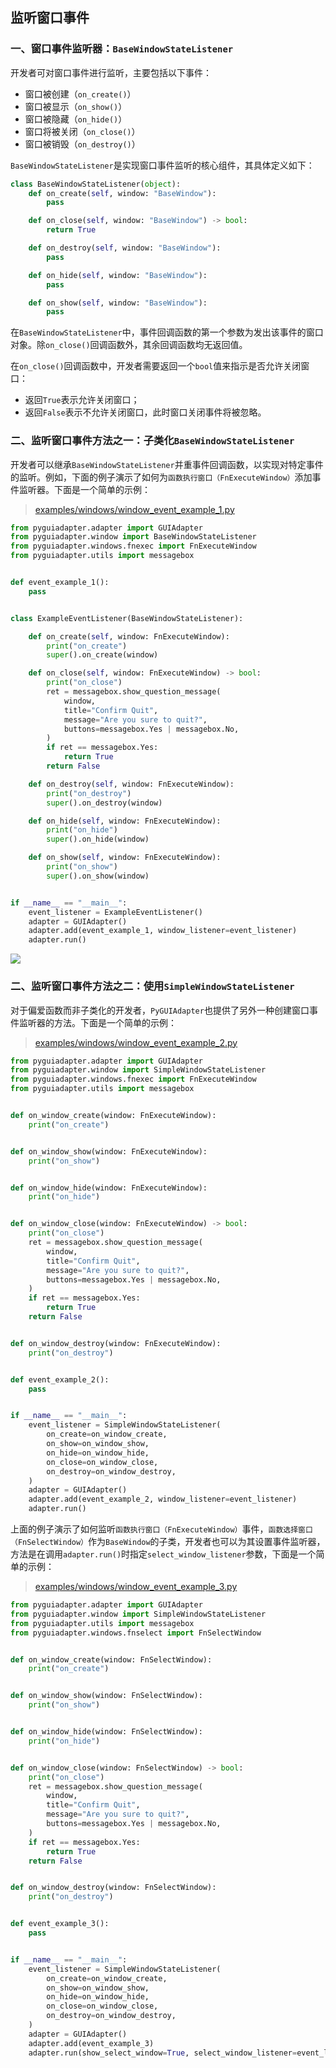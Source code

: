 ## 监听窗口事件

### 一、窗口事件监听器：`BaseWindowStateListener`
开发者可对窗口事件进行监听，主要包括以下事件：

- 窗口被创建（`on_create()`）
- 窗口被显示（`on_show()`）
- 窗口被隐藏（`on_hide()`）
- 窗口将被关闭（`on_close()`）
- 窗口被销毁（`on_destroy()`）

`BaseWindowStateListener`是实现窗口事件监听的核心组件，其具体定义如下：

```python
class BaseWindowStateListener(object):
    def on_create(self, window: "BaseWindow"):
        pass

    def on_close(self, window: "BaseWindow") -> bool:
        return True

    def on_destroy(self, window: "BaseWindow"):
        pass

    def on_hide(self, window: "BaseWindow"):
        pass

    def on_show(self, window: "BaseWindow"):
        pass

```

在`BaseWindowStateListener`中，事件回调函数的第一个参数为发出该事件的窗口对象。除`on_close()`回调函数外，其余回调函数均无返回值。

在`on_close()`回调函数中，开发者需要返回一个`bool`值来指示是否允许关闭窗口：

- 返回`True`表示允许关闭窗口；
- 返回`False`表示不允许关闭窗口，此时窗口关闭事件将被忽略。

### 二、监听窗口事件方法之一：子类化`BaseWindowStateListener`
开发者可以继承`BaseWindowStateListener`并重事件回调函数，以实现对特定事件的监听。例如，下面的例子演示了如何为`函数执行窗口（FnExecuteWindow）`添加事件监听器。下面是一个简单的示例：

> [examples/windows/window_event_example_1.py]()

```python
from pyguiadapter.adapter import GUIAdapter
from pyguiadapter.window import BaseWindowStateListener
from pyguiadapter.windows.fnexec import FnExecuteWindow
from pyguiadapter.utils import messagebox


def event_example_1():
    pass


class ExampleEventListener(BaseWindowStateListener):

    def on_create(self, window: FnExecuteWindow):
        print("on_create")
        super().on_create(window)

    def on_close(self, window: FnExecuteWindow) -> bool:
        print("on_close")
        ret = messagebox.show_question_message(
            window,
            title="Confirm Quit",
            message="Are you sure to quit?",
            buttons=messagebox.Yes | messagebox.No,
        )
        if ret == messagebox.Yes:
            return True
        return False

    def on_destroy(self, window: FnExecuteWindow):
        print("on_destroy")
        super().on_destroy(window)

    def on_hide(self, window: FnExecuteWindow):
        print("on_hide")
        super().on_hide(window)

    def on_show(self, window: FnExecuteWindow):
        print("on_show")
        super().on_show(window)


if __name__ == "__main__":
    event_listener = ExampleEventListener()
    adapter = GUIAdapter()
    adapter.add(event_example_1, window_listener=event_listener)
    adapter.run()

```

<img src="../images/window_event_example_1.gif" />

### 二、监听窗口事件方法之二：使用`SimpleWindowStateListener`

对于偏爱函数而非子类化的开发者，`PyGUIAdapter`也提供了另外一种创建窗口事件监听器的方法。下面是一个简单的示例：

> [examples/windows/window_event_example_2.py]()

```python
from pyguiadapter.adapter import GUIAdapter
from pyguiadapter.window import SimpleWindowStateListener
from pyguiadapter.windows.fnexec import FnExecuteWindow
from pyguiadapter.utils import messagebox


def on_window_create(window: FnExecuteWindow):
    print("on_create")


def on_window_show(window: FnExecuteWindow):
    print("on_show")


def on_window_hide(window: FnExecuteWindow):
    print("on_hide")


def on_window_close(window: FnExecuteWindow) -> bool:
    print("on_close")
    ret = messagebox.show_question_message(
        window,
        title="Confirm Quit",
        message="Are you sure to quit?",
        buttons=messagebox.Yes | messagebox.No,
    )
    if ret == messagebox.Yes:
        return True
    return False


def on_window_destroy(window: FnExecuteWindow):
    print("on_destroy")


def event_example_2():
    pass


if __name__ == "__main__":
    event_listener = SimpleWindowStateListener(
        on_create=on_window_create,
        on_show=on_window_show,
        on_hide=on_window_hide,
        on_close=on_window_close,
        on_destroy=on_window_destroy,
    )
    adapter = GUIAdapter()
    adapter.add(event_example_2, window_listener=event_listener)
    adapter.run()

```

上面的例子演示了如何监听`函数执行窗口（FnExecuteWindow）`事件，`函数选择窗口（FnSelectWindow）`作为`BaseWindow`的子类，开发者也可以为其设置事件监听器，方法是在调用`adapter.run()`时指定`select_window_listener`参数，下面是一个简单的示例：

> [examples/windows/window_event_example_3.py]()

```python
from pyguiadapter.adapter import GUIAdapter
from pyguiadapter.window import SimpleWindowStateListener
from pyguiadapter.utils import messagebox
from pyguiadapter.windows.fnselect import FnSelectWindow


def on_window_create(window: FnSelectWindow):
    print("on_create")


def on_window_show(window: FnSelectWindow):
    print("on_show")


def on_window_hide(window: FnSelectWindow):
    print("on_hide")


def on_window_close(window: FnSelectWindow) -> bool:
    print("on_close")
    ret = messagebox.show_question_message(
        window,
        title="Confirm Quit",
        message="Are you sure to quit?",
        buttons=messagebox.Yes | messagebox.No,
    )
    if ret == messagebox.Yes:
        return True
    return False


def on_window_destroy(window: FnSelectWindow):
    print("on_destroy")


def event_example_3():
    pass


if __name__ == "__main__":
    event_listener = SimpleWindowStateListener(
        on_create=on_window_create,
        on_show=on_window_show,
        on_hide=on_window_hide,
        on_close=on_window_close,
        on_destroy=on_window_destroy,
    )
    adapter = GUIAdapter()
    adapter.add(event_example_3)
    adapter.run(show_select_window=True, select_window_listener=event_listener)
```

